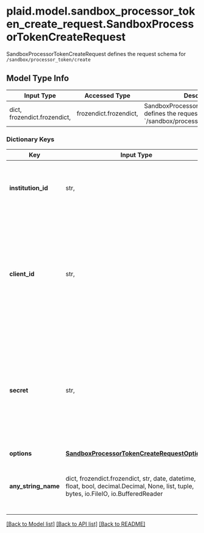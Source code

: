 # plaid.model.sandbox_processor_token_create_request.SandboxProcessorTokenCreateRequest

SandboxProcessorTokenCreateRequest defines the request schema for `/sandbox/processor_token/create`

## Model Type Info
Input Type | Accessed Type | Description | Notes
------------ | ------------- | ------------- | -------------
dict, frozendict.frozendict,  | frozendict.frozendict,  | SandboxProcessorTokenCreateRequest defines the request schema for &#x60;/sandbox/processor_token/create&#x60; | 

### Dictionary Keys
Key | Input Type | Accessed Type | Description | Notes
------------ | ------------- | ------------- | ------------- | -------------
**institution_id** | str,  | str,  | The ID of the institution the Item will be associated with | 
**client_id** | str,  | str,  | Your Plaid API &#x60;client_id&#x60;. The &#x60;client_id&#x60; is required and may be provided either in the &#x60;PLAID-CLIENT-ID&#x60; header or as part of a request body. | [optional] 
**secret** | str,  | str,  | Your Plaid API &#x60;secret&#x60;. The &#x60;secret&#x60; is required and may be provided either in the &#x60;PLAID-SECRET&#x60; header or as part of a request body. | [optional] 
**options** | [**SandboxProcessorTokenCreateRequestOptions**](SandboxProcessorTokenCreateRequestOptions.md) | [**SandboxProcessorTokenCreateRequestOptions**](SandboxProcessorTokenCreateRequestOptions.md) |  | [optional] 
**any_string_name** | dict, frozendict.frozendict, str, date, datetime, int, float, bool, decimal.Decimal, None, list, tuple, bytes, io.FileIO, io.BufferedReader | frozendict.frozendict, str, BoolClass, decimal.Decimal, NoneClass, tuple, bytes, FileIO | any string name can be used but the value must be the correct type | [optional]

[[Back to Model list]](../../README.md#documentation-for-models) [[Back to API list]](../../README.md#documentation-for-api-endpoints) [[Back to README]](../../README.md)


